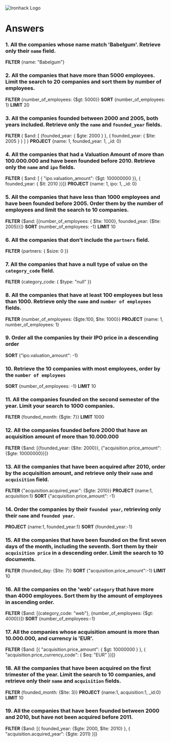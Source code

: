 ![Ironhack Logo](https://i.imgur.com/1QgrNNw.png)

# Answers

### 1. All the companies whose name match 'Babelgum'. Retrieve only their `name` field.

**FILTER** {name: "Babelgum"}

### 2. All the companies that have more than 5000 employees. Limit the search to 20 companies and sort them by **number of employees**.

**FILTER** {number_of_employees: {$gt: 5000}}
**SORT** {number_of_employees: 1}
**LIMIT** 20

### 3. All the companies founded between 2000 and 2005, both years included. Retrieve only the `name` and `founded_year` fields.

**FILTER** { $and: [ {founded_year: { $gte: 2000 } }, { founded_year: { $lte: 2005 } } ] }
**PROJECT** {name: 1, founded_year: 1, _id: 0}

### 4. All the companies that had a Valuation Amount of more than 100.000.000 and have been founded before 2010. Retrieve only the `name` and `ipo` fields.

**FILTER** { $and: [ { "ipo.valuation_amount": {$gt: 100000000 }}, { founded_year: { $lt: 2010 }}]}
**PROJECT** {name: 1, ipo: 1, _id: 0} 

### 5. All the companies that have less than 1000 employees and have been founded before 2005. Order them by the number of employees and limit the search to 10 companies.

**FILTER** {$and: [{number_of_employees: { $lte: 1000}, founded_year: {$lte: 2005}}]}
**SORT** {number_of_employees: -1}
**LIMIT** 10

### 6. All the companies that don't include the `partners` field.

**FILTER** {partners: { $size: 0 }}

### 7. All the companies that have a null type of value on the `category_code` field.

**FILTER** {category_code: { $type: "null" }}

### 8. All the companies that have at least 100 employees but less than 1000. Retrieve only the `name` and `number of employees` fields.

**FILTER** {number_of_employees: {$gte:100, $lte: 1000}}
**PROJECT** {name: 1, number_of_employees: 1}

### 9. Order all the companies by their IPO price in a descending order
**SORT** {"ipo.valuation_amount": -1}

### 10. Retrieve the 10 companies with most employees, order by the `number of employees`

**SORT** {number_of_employees: -1}
**LIMIT** 10

### 11. All the companies founded on the second semester of the year. Limit your search to 1000 companies.

**FILTER** {founded_month: {$gte: 7}}
**LIMIT** 1000

### 12. All the companies founded before 2000 that have an acquisition amount of more than 10.000.000
**FILTER** {$and: [{founded_year: {$lte: 2000}}, {"acquisition.price_amount": {$gte: 10000000}}]}

### 13. All the companies that have been acquired after 2010, order by the acquisition amount, and retrieve only their `name` and `acquisition` field.

**FILTER** {"acquisition.acquired_year": {$gte: 2010}}
**PROJECT** {name:1, acquisition:1}
**SORT** {"acquisition.price_amount": -1}

### 14. Order the companies by their `founded year`, retrieving only their `name` and `founded year`.

**PROJECT** {name:1, founded_year:1}
**SORT** {founded_year:-1}


### 15. All the companies that have been founded on the first seven days of the month, including the seventh. Sort them by their `acquisition price` in a descending order. Limit the search to 10 documents.

**FILTER** {founded_day: {$lte: 7}}
**SORT**  {"acquisition.price_amount":-1}
**LIMIT** 10

### 16. All the companies on the 'web' `category` that have more than 4000 employees. Sort them by the amount of employees in ascending order.

**FILTER** {$and: [{category_code: "web"}, {number_of_employees: {$gt: 4000}}]}
**SORT** {number_of_employees:-1}

### 17. All the companies whose acquisition amount is more than 10.000.000, and currency is 'EUR'.

**FILTER** {$and: [{ "acquisition.price_amount": { $gt: 10000000 } }, { "acquisition.price_currency_code": { $eq: "EUR" }}]}

### 18. All the companies that have been acquired on the first trimester of the year. Limit the search to 10 companies, and retrieve only their `name` and `acquisition` fields.

**FILTER** {founded_month: {$lte: 3}}
**PROJECT** {name:1, acquisition:1, _id:0}
**LIMIT** 10

### 19. All the companies that have been founded between 2000 and 2010, but have not been acquired before 2011.

**FILTER** {$and: [{ founded_year: {$gte: 2000, $lte: 2010} }, { "acquisition.acquired_year": {$gte: 2011} }]}